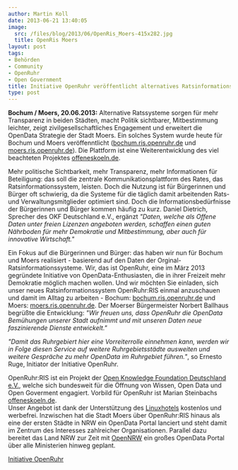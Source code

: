 ```yaml
---
author: Martin Koll
date: 2013-06-21 13:40:05
image:
  src: /files/blog/2013/06/OpenRis_Moers-415x282.jpg
  title: OpenRis Moers
layout: post
tags:
- Behörden
- Community
- OpenRuhr
- Open Government
title: Initiative OpenRuhr veröffentlicht alternatives Ratsinformationssystem für Bochum und Moers
type: post
---
```


**Bochum / Moers, 20.06.2013:** Alternative Ratssysteme sorgen für mehr Transparenz in beiden Städten, macht Politik sichtbarer, Mitbestimmung leichter, zeigt zivilgesellschaftliches Engagement und erweitert die OpenData Strategie der Stadt Moers. Ein solches System wurde heute für Bochum und Moers veröffenntlicht ([bochum.ris.openruhr.de](http://bochum.ris.openruhr.de/) und [moers.ris.openruhr.de](http://moers.ris.openruhr.de/)). Die Plattform ist eine Weiterentwicklung des viel beachteten Projektes [offeneskoeln.de](http://offeneskoeln.de/).

Mehr politische Sichtbarkeit, mehr Transparenz, mehr Informationen für Beteiligung: das soll die zentrale Kommunikationsplattform des Rates, das Ratsinformationssystem, leisten. Doch die Nutzung ist für Bürgerinnen und Bürger oft schwierig, da die Systeme für die täglich damit arbeitenden Rats- und Verwaltungsmitglieder optimiert sind. Doch die Informationsbedürfnisse der Bürgerinnen und Bürger kommen häufig zu kurz. Daniel Dietrich, Sprecher des OKF Deutschland e.V., ergänzt _"Daten, welche als Offene Daten unter freien Lizenzen angeboten werden, schaffen einen guten Nährboden für mehr Demokratie und Mitbestimmung, aber auch für innovative Wirtschaft."_

Ein Fokus auf die Bürgerinnen und Bürger: das haben wir nun für Bochum und Moers realisiert - basierend auf den Daten der Orginal-Ratsinformationssysteme. Wir, das ist OpenRuhr, eine im März 2013 gegründete Initiative von OpenData-Enthusiasten, die in ihrer Freizeit mehr Demokratie möglich machen wollen. Und wir möchten Sie einladen, sich unser neues Ratsinformationssystem OpenRuhr:RIS einmal anzuschauen und damit im Alltag zu arbeiten - Bochum: [bochum.ris.openruhr.de](bochum.ris.openruhr.de) und Moers: [moers.ris.openruhr.de](http://moers.ris.openruhr.de). Der Moerser Bürgermeister Norbert Ballhaus begrüßte die Entwicklung: _"Wir freuen uns, dass OpenRuhr die OpenData Bemühungen unserer Stadt aufnimmt und mit unseren Daten neue faszinierende Dienste entwickelt."_

_"Damit das Ruhrgebiert hier eine Vorreiterrolle einnehmen kann, werden wir in Folge diesen Service auf weitere Ruhrgebietsstädte ausweiten und weitere Gespräche zu mehr OpenData im Ruhrgebiet führen."_, so Ernesto Ruge, Initiator der Initiative OpenRuhr.

OpenRuhr:RIS ist ein Projekt der [Open Knowledge Foundation Deutschland e.V.](www.okfn.de), welche sich bundesweit für die Öffnung von Wissen, Open Data und Open Goverment engagiert. Vorbild für OpenRuhr ist Marian Steinbachs [offeneskoeln.de](http://offeneskoeln.de/).  
Unser Angebot ist dank der Unterstützung des [Linuxhotels](http://www.linuxhotel.de) kostenlos und werbefrei. Inzwischen hat die Stadt Moers über OpenRuhr:RIS hinaus als eine der ersten Städte in NRW ein OpenData Portal lanciert und steht damit im Zentrum des Interesses zahlreicher Organisationen. Parallel dazu bereitet das Land NRW zur Zeit mit [OpenNRW](http://www.nrw.de/opennrw/) ein großes OpenData Portal über alle Ministerien hinweg geplant.

[Initiative OpenRuhr](http://openruhr.de/)

 